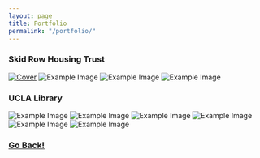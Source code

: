 ```yaml
---
layout: page
title: Portfolio
permalink: "/portfolio/"
---
```


### Skid Row Housing Trust

  [![Cover](../img/srht_cover_small.jpg)][srht-cover]
  ![Example Image](../img/srht_titlepage.jpg)
  ![Example Image](../img/srht_pg1.jpg)
  ![Example Image](../img/srht_pg5.jpg)

### UCLA Library

  ![Example Image](../img/ucla_ediblebooks.jpg)
  ![Example Image](../img/ucla_lcp.jpg)
  ![Example Image](../img/ucla_dogs02.jpg)
  ![Example Image](../img/ucla_dogs.jpg)
  ![Example Image](../img/ucla_top8.jpg)
  ![Example Image](../img/ucla_top10.jpg)

### <a class="page-link" href="/">Go Back!</a>

[srht-cover]: ../img/srht_cover.jpg "cover of Peer Advocat 'Zine"
[srht-titlepage]: ../img/srht_titlepage.jpg "Titlepage"
[srht-pg1]: ../img/srht_pg1.jpg "Sample page selection 01"
[srht-pg5]: ../img/srht_pg5.jpg "Sample page selection 02"
